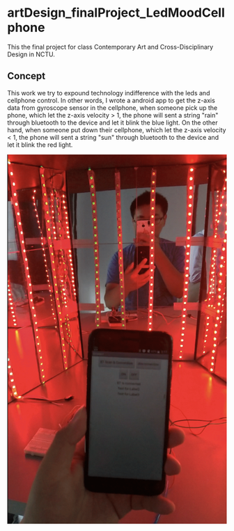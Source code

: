 # artDesign_finalProject_LedMoodCellphone


This the final project for class Contemporary Art and Cross-Disciplinary Design in NCTU.

## Concept
This work we try to expound technology indifference with the leds and cellphone control. In other words, I wrote a android app to get the z-axis data from gyroscope sensor in the cellphone, when someone pick up the phone, which let the z-axis velocity > 1, the phone will sent a string "rain" through bluetooth to the device and let it blink the blue light. On the other hand, when someone put down their cellphone, which let the z-axis velocity < 1, the phone will sent a string "sun" through bluetooth to the device and let it blink the red light. 

![image](https://github.com/ChiShengChen/artDesign_finalProject_LedMoodCellphone/blob/master/%E8%9E%A2%E5%B9%95%E5%BF%AB%E7%85%A7%202019-06-22%20%E4%B8%8B%E5%8D%886.05.57.png)

